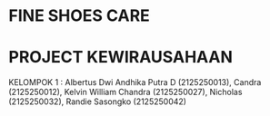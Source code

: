 # FINE SHOES CARE
# PROJECT KEWIRAUSAHAAN
KELOMPOK 1 : Albertus Dwi Andhika Putra D (2125250013), Candra (2125250012), Kelvin William Chandra (2125250027), Nicholas (2125250032), Randie Sasongko (2125250042)
